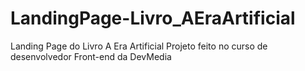 # LandingPage-Livro_AEraArtificial
 Landing Page do Livro A Era Artificial 
 Projeto feito no curso de desenvolvedor Front-end da DevMedia
